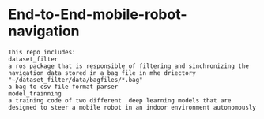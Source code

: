 # End-to-End-mobile-robot-navigation

    This repo includes:
    dataset_filter
    a ros package that is responsible of filtering and sinchronizing the navigation data stored in a bag file in mhe driectory "~/dataset_filter/data/bagfiles/*.bag"
    a bag to csv file format parser
    model_trainning
    a training code of two different  deep learning models that are designed to steer a mobile robot in an indoor environment autonomously
